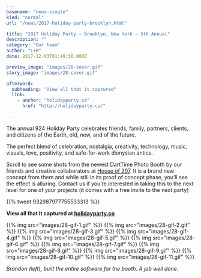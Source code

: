 ```yaml
---
basename: "news-single"
kind: "normal"
url: "/news/2017-holiday-party-brooklyn.html"

title: "2017 Holiday Party – Brooklyn, New York – 5th Annual"
description: ""
category: "Our team"
author: "L+R"
date: 2017-12-03T01:49:50.000Z

preview_image: "images/28-cover.gif"
story_image: "images/28-cover.gif"

afterword:
  subheading: "View all that it captured"
  link:
    - anchor: "holidayparty.co"
      href: "http://holidayparty.co/"

---
```


The annual 924 Holiday Party celebrates friends, family, partners, clients, and citizens of the Earth, old, new, and of the future.

The perfect blend of celebration, nostalgia, creativity, technology, music, visuals, love, positivity, and safe-for-work dionysian antics.

Scroll to see some shots from the newest DartTime Photo Booth by our friends and creative collaborators at [House of 207](http://houseof207.com/). It is a brand new concept from them and while still in its proof of concept phase, you’ll see the effect is alluring. Contact us if you’re interested in taking this to the next level for one of your projects (it comes with a free invite to the next party)

{{% tweet 932987977755533313 %}}

**View all that it captured at [holidayparty.co](http://holidayparty.co/)**

{{% img src="images/28-gif-1.gif" %}}
{{% img src="images/28-gif-2.gif" %}}
{{% img src="images/28-gif-3.gif" %}}
{{% img src="images/28-gif-4.gif" %}}
{{% img src="images/28-gif-5.gif" %}}
{{% img src="images/28-gif-6.gif" %}}
{{% img src="images/28-gif-7.gif" %}}
{{% img src="images/28-gif-8.gif" %}}
{{% img src="images/28-gif-9.gif" %}}
{{% img src="images/28-gif-10.gif" %}}
{{% img src="images/28-gif-11.gif" %}}

*Brandon (left), built the entire software for the booth. A job well done.*
